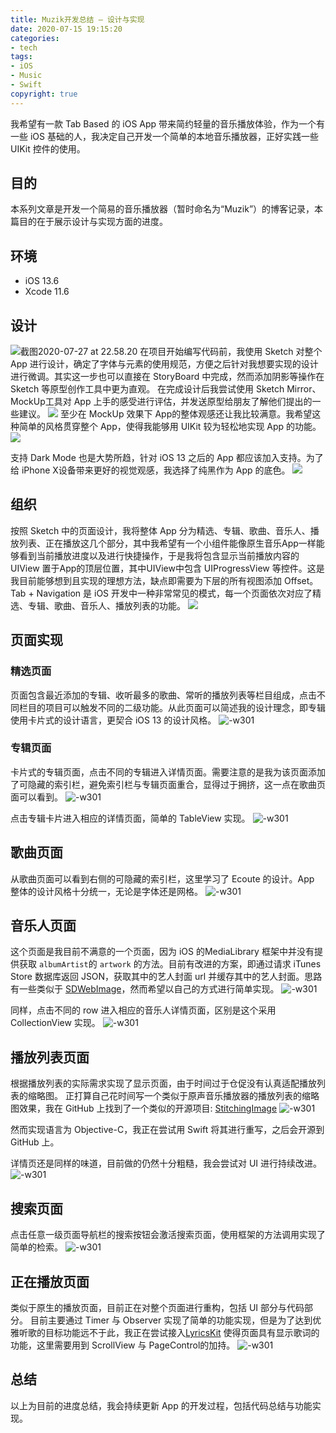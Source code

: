 ```yaml
---
title: Muzik开发总结 — 设计与实现
date: 2020-07-15 19:15:20
categories: 
- tech
tags: 
- iOS
- Music
- Swift
copyright: true
---
```


我希望有一款 Tab Based 的 iOS App 带来简约轻量的音乐播放体验，作为一个有一些 iOS 基础的人，我决定自己开发一个简单的本地音乐播放器，正好实践一些 UIKit 控件的使用。

<!--more-->

## 目的
本系列文章是开发一个简易的音乐播放器（暂时命名为“Muzik”）的博客记录，本篇目的在于展示设计与实现方面的进度。

## 环境
- iOS 13.6
- Xcode 11.6

## 设计
![截图2020-07-27 at 22.58.20](http://image.stephenfang.me/sketch.png)
在项目开始编写代码前，我使用 Sketch 对整个App 进行设计，确定了字体与元素的使用规范，方便之后针对我想要实现的设计进行微调。其实这一步也可以直接在 StoryBoard 中完成，然而添加阴影等操作在 Sketch 等原型创作工具中更为直观。
在完成设计后我尝试使用 Sketch Mirror、MockUp工具对 App 上手的感受进行评估，并发送原型给朋友了解他们提出的一些建议。
![](http://image.stephenfang.me/mweb/15958622925026.png)
至少在 MockUp 效果下 App的整体观感还让我比较满意。我希望这种简单的风格贯穿整个 App，使得我能够用 UIKit 较为轻松地实现 App 的功能。
 ![](http://image.stephenfang.me/mweb/15958623328077.png)

支持 Dark Mode 也是大势所趋，针对 iOS 13 之后的 App 都应该加入支持。为了给 iPhone X设备带来更好的视觉观感，我选择了纯黑作为 App 的底色。
![](http://image.stephenfang.me/mweb/15958624669288.jpg)


## 组织
按照 Sketch 中的页面设计，我将整体 App 分为精选、专辑、歌曲、音乐人、播放列表、正在播放这几个部分，其中我希望有一个小组件能像原生音乐App一样能够看到当前播放进度以及进行快捷操作，于是我将包含显示当前播放内容的 UIView 置于App的顶层位置，其中UIView中包含 UIProgressView 等控件。这是我目前能够想到且实现的理想方法，缺点即需要为下层的所有视图添加 Offset。
Tab + Navigation 是 iOS 开发中一种非常常见的模式，每一个页面依次对应了精选、专辑、歌曲、音乐人、播放列表的功能。
![](http://image.stephenfang.me/strc.png)

## 页面实现
### 精选页面
页面包含最近添加的专辑、收听最多的歌曲、常听的播放列表等栏目组成，点击不同栏目的项目可以触发不同的二级功能。从此页面可以简述我的设计理念，即专辑使用卡片式的设计语言，更契合 iOS 13 的设计风格。
![-w301](http://image.stephenfang.me/mweb/15958633632257.jpg)

### 专辑页面
卡片式的专辑页面，点击不同的专辑进入详情页面。需要注意的是我为该页面添加了可隐藏的索引栏，避免索引栏与专辑页面重合，显得过于拥挤，这一点在歌曲页面可以看到。
![-w301](http://image.stephenfang.me/mweb/15958635741661.jpg)

点击专辑卡片进入相应的详情页面，简单的 TableView 实现。
![-w301](http://image.stephenfang.me/mweb/15958637814033.jpg)

## 歌曲页面
从歌曲页面可以看到右侧的可隐藏的索引栏，这里学习了 Ecoute 的设计。App 整体的设计风格十分统一，无论是字体还是网格。
![-w301](http://image.stephenfang.me/mweb/15958640618143.jpg)

## 音乐人页面
这个页面是我目前不满意的一个页面，因为 iOS 的MediaLibrary 框架中并没有提供获取 ```albumArtist```的 ```artwork``` 的方法。目前有改进的方案，即通过请求 iTunes Store 数据库返回 JSON，获取其中的艺人封面 url 并缓存其中的艺人封面。思路有一些类似于 [SDWebImage](https://github.com/SDWebImage/SDWebImage)，然而希望以自己的方式进行简单实现。
![-w301](http://image.stephenfang.me/mweb/15958641787194.jpg)

同样，点击不同的 row 进入相应的音乐人详情页面，区别是这个采用 CollectionView 实现。
![-w301](http://image.stephenfang.me/mweb/15958647723869.jpg)

## 播放列表页面
根据播放列表的实际需求实现了显示页面，由于时间过于仓促没有认真适配播放列表的缩略图。
正打算自己花时间写一个类似于原声音乐播放器的播放列表的缩略图效果，我在 GitHub 上找到了一个类似的开源项目: [
StitchingImage](https://github.com/zhengjinghua/StitchingImage)
![-w301](http://image.stephenfang.me/mweb/15958648056682.jpg)

然而实现语言为 Objective-C，我正在尝试用 Swift 将其进行重写，之后会开源到 GitHub 上。

详情页还是同样的味道，目前做的仍然十分粗糙，我会尝试对 UI 进行持续改进。
![-w301](http://image.stephenfang.me/mweb/15958650862897.jpg)


## 搜索页面
点击任意一级页面导航栏的搜索按钮会激活搜索页面，使用框架的方法调用实现了简单的检索。
![-w301](http://image.stephenfang.me/mweb/15958640040336.jpg)

## 正在播放页面
类似于原生的播放页面，目前正在对整个页面进行重构，包括 UI 部分与代码部分。
目前主要通过 Timer 与 Observer 实现了简单的功能实现，但是为了达到优雅听歌的目标功能远不于此，我正在尝试接入[LyricsKit](https://github.com/ddddxxx/LyricsKit) 使得页面具有显示歌词的功能，这里需要用到 ScrollView 与 PageControl的加持。
![-w301](http://image.stephenfang.me/mweb/15958655245499.jpg)


## 总结
以上为目前的进度总结，我会持续更新 App 的开发过程，包括代码总结与功能实现。
